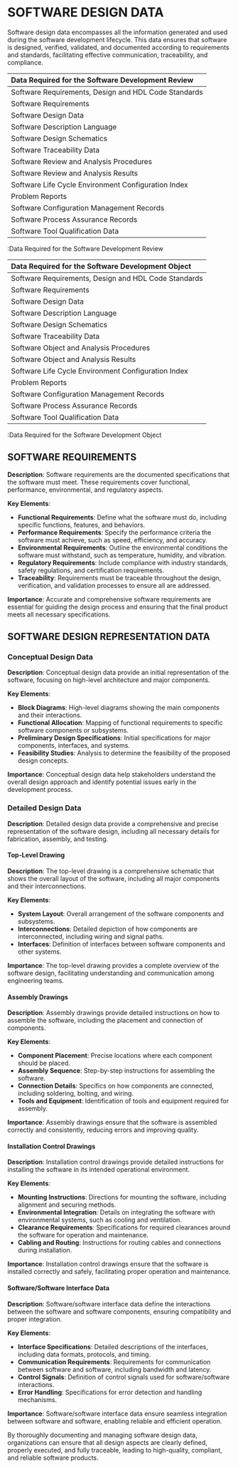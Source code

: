 # SOFTWARE DESIGN DATA

Software design data encompasses all the information generated and used during the software development lifecycle. This data ensures that software is designed, verified, validated, and documented according to requirements and standards, facilitating effective communication, traceability, and compliance.

| Data Required for the Software Development Review    |
|:-----------------------------------------------------|
| Software Requirements, Design and HDL Code Standards |
| Software Requirements                                |
| Software Design Data                                 |
| Software Description Language                        |
| Software Design Schematics                           |
| Software Traceability Data                           |
| Software Review and Analysis Procedures              |
| Software Review and Analysis Results                 |
| Software Life Cycle Environment Configuration Index  |
| Problem Reports                                      |
| Software Configuration Management Records            |
| Software Process Assurance Records                   |
| Software Tool Qualification Data                     |
:Data Required for the Software Development Review

| Data Required for the Software Development Object    |
|:-----------------------------------------------------|
| Software Requirements, Design and HDL Code Standards |
| Software Requirements                                |
| Software Design Data                                 |
| Software Description Language                        |
| Software Design Schematics                           |
| Software Traceability Data                           |
| Software Object and Analysis Procedures              |
| Software Object and Analysis Results                 |
| Software Life Cycle Environment Configuration Index  |
| Problem Reports                                      |
| Software Configuration Management Records            |
| Software Process Assurance Records                   |
| Software Tool Qualification Data                     |
:Data Required for the Software Development Object

## SOFTWARE REQUIREMENTS

**Description**: Software requirements are the documented specifications that the software must meet. These requirements cover functional, performance, environmental, and regulatory aspects.

**Key Elements**:

- **Functional Requirements**: Define what the software must do, including specific functions, features, and behaviors.
- **Performance Requirements**: Specify the performance criteria the software must achieve, such as speed, efficiency, and accuracy.
- **Environmental Requirements**: Outline the environmental conditions the software must withstand, such as temperature, humidity, and vibration.
- **Regulatory Requirements**: Include compliance with industry standards, safety regulations, and certification requirements.
- **Traceability**: Requirements must be traceable throughout the design, verification, and validation processes to ensure all are addressed.

**Importance**: Accurate and comprehensive software requirements are essential for guiding the design process and ensuring that the final product meets all necessary specifications.

## SOFTWARE DESIGN REPRESENTATION DATA

### Conceptual Design Data

**Description**: Conceptual design data provide an initial representation of the software, focusing on high-level architecture and major components.

**Key Elements**:

- **Block Diagrams**: High-level diagrams showing the main components and their interactions.
- **Functional Allocation**: Mapping of functional requirements to specific software components or subsystems.
- **Preliminary Design Specifications**: Initial specifications for major components, interfaces, and systems.
- **Feasibility Studies**: Analysis to determine the feasibility of the proposed design concepts.

**Importance**: Conceptual design data help stakeholders understand the overall design approach and identify potential issues early in the development process.

### Detailed Design Data

**Description**: Detailed design data provide a comprehensive and precise representation of the software design, including all necessary details for fabrication, assembly, and testing.

#### Top-Level Drawing

**Description**: The top-level drawing is a comprehensive schematic that shows the overall layout of the software, including all major components and their interconnections.

**Key Elements**:

- **System Layout**: Overall arrangement of the software components and subsystems.
- **Interconnections**: Detailed depiction of how components are interconnected, including wiring and signal paths.
- **Interfaces**: Definition of interfaces between software components and other systems.

**Importance**: The top-level drawing provides a complete overview of the software design, facilitating understanding and communication among engineering teams.

#### Assembly Drawings

**Description**: Assembly drawings provide detailed instructions on how to assemble the software, including the placement and connection of components.

**Key Elements**:

- **Component Placement**: Precise locations where each component should be placed.
- **Assembly Sequence**: Step-by-step instructions for assembling the software.
- **Connection Details**: Specifics on how components are connected, including soldering, bolting, and wiring.
- **Tools and Equipment**: Identification of tools and equipment required for assembly.

**Importance**: Assembly drawings ensure that the software is assembled correctly and consistently, reducing errors and improving quality.

#### Installation Control Drawings

**Description**: Installation control drawings provide detailed instructions for installing the software in its intended operational environment.

**Key Elements**:

- **Mounting Instructions**: Directions for mounting the software, including alignment and securing methods.
- **Environmental Integration**: Details on integrating the software with environmental systems, such as cooling and ventilation.
- **Clearance Requirements**: Specifications for required clearances around the software for operation and maintenance.
- **Cabling and Routing**: Instructions for routing cables and connections during installation.

**Importance**: Installation control drawings ensure that the software is installed correctly and safely, facilitating proper operation and maintenance.

#### Software/Software Interface Data

**Description**: Software/software interface data define the interactions between the software and software components, ensuring compatibility and proper integration.

**Key Elements**:

- **Interface Specifications**: Detailed descriptions of the interfaces, including data formats, protocols, and timing.
- **Communication Requirements**: Requirements for communication between software and software, including bandwidth and latency.
- **Control Signals**: Definition of control signals used for software/software interactions.
- **Error Handling**: Specifications for error detection and handling mechanisms.

**Importance**: Software/software interface data ensure seamless integration between software and software, enabling reliable and efficient operation.

By thoroughly documenting and managing software design data, organizations can ensure that all design aspects are clearly defined, properly executed, and fully traceable, leading to high-quality, compliant, and reliable software products.
